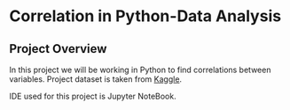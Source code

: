 # Correlation in Python-Data Analysis

## Project Overview

In this project we will be working in Python to find correlations between variables.
Project dataset is taken from [Kaggle](https://www.kaggle.com/datasets/danielgrijalvas/movies/data?select=movies.csv).

IDE used for this project is Jupyter NoteBook.
